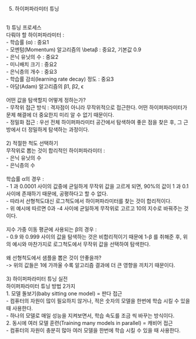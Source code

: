 5. 하이퍼파라미터 튜닝<br>
<br>
1) 튜닝 프로세스<br>
다뤄야 할 하이퍼파라미터 :<br>
- 학습률 (α) : 중요1<br>
- 모멘텀(Momentum) 알고리즘의  \betaβ : 중요2, 기본값 0.9<br>
- 은닉 유닛의 수 : 중요2<br>
- 미니배치 크기 : 중요2<br>
- 은닉층의 개수 : 중요3<br>
- 학습률 감쇠(learning rate decay) 정도 : 중요3<br>
- 아담(Adam) 알고리즘의  β1, β2, ϵ <br>
<br>
어떤 값을 탐색할지 어떻게 정하는가?<br>
- 무작위 접근 방식 : 격자점이 아니라 무작위적으로 접근한다. 어떤 하이퍼파라미터가 문제 해결에 더 중요한지 미리 알 수 없기 때문이다.<br>
- 정밀화 접근 : 우선 전체 하이퍼파라미터 공간에서 탐색하여 좋은 점을 찾은 후, 그 근방에서 더 정밀하게 탐색하는 과정이다.<br>
<br>
2) 적절한 척도 선택하기<br>
무작위로 뽑는 것이 합리적인 하이퍼파라미터 :<br>
- 은닉 유닛의 수<br>
- 은닉층의 수<br>
<br>
학습률 α의 경우 :<br>
- 1 과 0.0001 사이의 값중에 균일하게 무작위 값을 고르게 되면, 90%의 값이 1 과 0.1 사이에 존재하기 때문에, 공평하다고 할 수 없다.<br>
- 따라서 선형척도대신 로그척도에서 하이퍼파라미터를 찾는 것이 합리적이다.<br>
- 위 예시에 따르면 0과 -4 사이에 균일하게 무작위로 고르고 10의 지수로 바꿔주는 것이다.<br>
<br>
지수 가중 이동 평균에 사용되는 β의 경우 :<br>
- 0.9 와 0.999 사이의 값을 탐색하는 것은 비합리적이기 때문에 1-β  를 취해준 후, 위의 예시와 마찬가지로 로그척도에서 무작위 값을 선택하여 탐색한다.<br>
<br>
왜 선형척도에서 샘플을 뽑은 것이 안좋을까?<br>
-> 위의 값들은 1에 가까울 수록 알고리즘 결과에 더 큰 영향을 끼치기 때문이다.<br>
<br>
3) 하이퍼파라미터 튜닝 실전<br>
하이퍼파라미터 튜닝 방법 2가지<br>
1. 모델 돌보기(baby sitting one model) = 판다 접근<br>
- 컴퓨터의 자원이 많이 필요하지 않거나, 적은 숫자의 모델을 한번에 학습 시킬 수 있을 때 사용한다.<br>
- 하나의 모델로 매일 성능을 지켜보면서, 학습 속도를 조금 씩 바꾸는 방식이다.<br>
2. 동시에 여러 모델 훈련(Training many models in parallel) = 캐비어 접근<br>
- 컴퓨터의 자원이 충분히 많아 여러 모델을 한번에 학습 시킬 수 있을 때 사용한다.<br>

